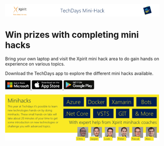 ![Xpirit TechDays MiniHack Banner](./HackBanner-s.png)

# Win prizes with completing mini hacks
Bring your own laptop and visit the Xpirit mini hack area to do gain hands on experience on various topics.

Download the TechDays app to explore the different mini hacks available. 

<a href="https://www.microsoft.com/store/apps/9NBLGGH4TBWD">
<img alt="Microsoft" src="Images/badge-windows-x2.png" height=30>
</a>
<a href="https://itunes.apple.com/us/app/techdays-16/id1137372151?ls=1&mt=8">
<img alt="Apple" src="Images/badge-apple-x2.png" height=30>
</a>
<a href="https://play.google.com/store/apps/details?id=com.xpirit.techdays">
<img alt="Google" src="Images/badge-google-x2.png" height=30>
</a>

![Xpirit Hosts](Images/minihacksbanner.png)
